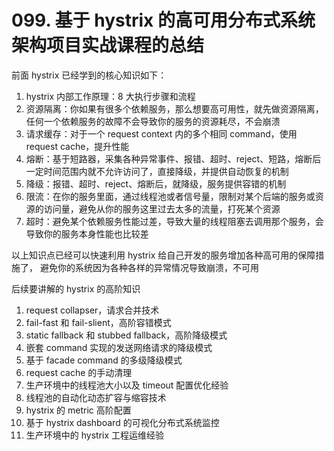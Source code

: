 # 099. 基于 hystrix 的高可用分布式系统架构项目实战课程的总结
前面 hystrix 已经学到的核心知识如下：

1. hystrix 内部工作原理：8 大执行步骤和流程
2. 资源隔离：你如果有很多个依赖服务，那么想要高可用性，就先做资源隔离，任何一个依赖服务的故障不会导致你的服务的资源耗尽，不会崩溃
3. 请求缓存：对于一个 request context 内的多个相同 command，使用 request cache，提升性能
4. 熔断：基于短路器，采集各种异常事件、报错、超时、reject、短路，熔断后一定时间范围内就不允许访问了，直接降级，并提供自动恢复的机制
5. 降级：报错、超时、reject、熔断后，就降级，服务提供容错的机制
6. 限流：在你的服务里面，通过线程池或者信号量，限制对某个后端的服务或资源的访问量，避免从你的服务这里过去太多的流量，打死某个资源
7. 超时：避免某个依赖服务性能过差，导致大量的线程阻塞去调用那个服务，会导致你的服务本身性能也比较差

以上知识点已经可以快速利用 hystrix 给自己开发的服务增加各种高可用的保障措施了，
避免你的系统因为各种各样的异常情况导致崩溃，不可用

后续要讲解的 hystrix 的高阶知识

1. request collapser，请求合并技术
2. fail-fast 和 fail-slient，高阶容错模式
3. static fallback 和 stubbed fallback，高阶降级模式
4. 嵌套 command 实现的发送网络请求的降级模式
5. 基于 facade command 的多级降级模式
6. request cache 的手动清理
7. 生产环境中的线程池大小以及 timeout 配置优化经验
8. 线程池的自动化动态扩容与缩容技术
9. hystrix 的 metric 高阶配置
10. 基于 hystrix dashboard 的可视化分布式系统监控
11. 生产环境中的 hystrix 工程运维经验


<iframe  height="500px" width="100%" frameborder=0 allowfullscreen="true" :src="$withBase('/ads.html')"></iframe>